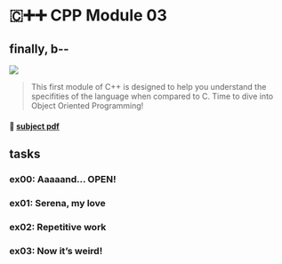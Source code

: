 # 🇨➕➕ CPP Module 03
## finally, b--

![](https://badge42.herokuapp.com/api/project/youkim/CPP%20Module%2003)

> This first module of C++ is designed to help you understand the specifities of the language when compared to C. Time to dive into Object Oriented Programming!
#### 📄 [subject pdf](https://cdn.intra.42.fr/pdf/pdf/35947/en.subject.pdf)

## tasks

### ex00: Aaaaand... OPEN!
### ex01: Serena, my love
### ex02: Repetitive work
### ex03: Now it’s weird!